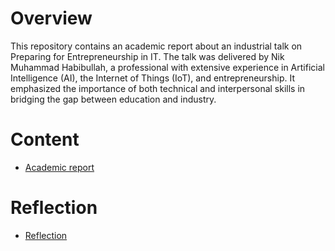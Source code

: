 # Overview
This repository contains an academic report about an industrial talk on Preparing for Entrepreneurship in IT. The talk was delivered by Nik Muhammad Habibullah, a professional with extensive experience in Artificial Intelligence (AI), the Internet of Things (IoT), and entrepreneurship. It emphasized the importance of both technical and interpersonal skills in bridging the gap between education and industry.
# Content 
- [Academic report](.IndustrialTalk2-Group04-Section07.pdf)
# Reflection
- [Reflection](./reflection.md)

